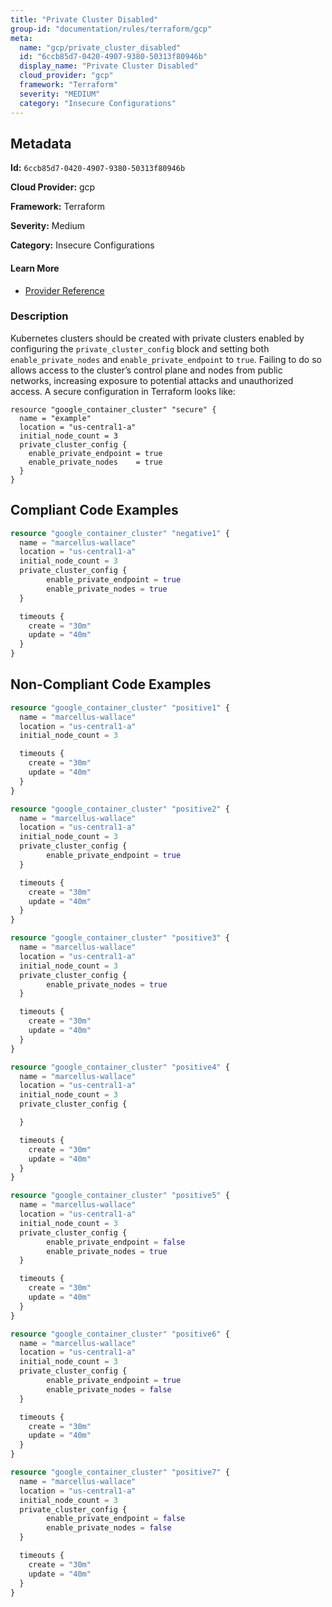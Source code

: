 ```yaml
---
title: "Private Cluster Disabled"
group-id: "documentation/rules/terraform/gcp"
meta:
  name: "gcp/private_cluster_disabled"
  id: "6ccb85d7-0420-4907-9380-50313f80946b"
  display_name: "Private Cluster Disabled"
  cloud_provider: "gcp"
  framework: "Terraform"
  severity: "MEDIUM"
  category: "Insecure Configurations"
---
```

## Metadata

**Id:** `6ccb85d7-0420-4907-9380-50313f80946b`

**Cloud Provider:** gcp

**Framework:** Terraform

**Severity:** Medium

**Category:** Insecure Configurations

#### Learn More

 - [Provider Reference](https://registry.terraform.io/providers/hashicorp/google/latest/docs/resources/container_cluster)

### Description

 Kubernetes clusters should be created with private clusters enabled by configuring the `private_cluster_config` block and setting both `enable_private_nodes` and `enable_private_endpoint` to `true`. Failing to do so allows access to the cluster’s control plane and nodes from public networks, increasing exposure to potential attacks and unauthorized access. A secure configuration in Terraform looks like:

```
resource "google_container_cluster" "secure" {
  name = "example"
  location = "us-central1-a"
  initial_node_count = 3
  private_cluster_config {
    enable_private_endpoint = true
    enable_private_nodes    = true
  }
}
```


## Compliant Code Examples
```terraform
resource "google_container_cluster" "negative1" {
  name = "marcellus-wallace"
  location = "us-central1-a"
  initial_node_count = 3
  private_cluster_config {
        enable_private_endpoint = true
        enable_private_nodes = true
  }

  timeouts {
    create = "30m"
    update = "40m"
  }
}

```
## Non-Compliant Code Examples
```terraform
resource "google_container_cluster" "positive1" {
  name = "marcellus-wallace"
  location = "us-central1-a"
  initial_node_count = 3

  timeouts {
    create = "30m"
    update = "40m"
  }
}

resource "google_container_cluster" "positive2" {
  name = "marcellus-wallace"
  location = "us-central1-a"
  initial_node_count = 3
  private_cluster_config {
        enable_private_endpoint = true
  }

  timeouts {
    create = "30m"
    update = "40m"
  }
}

resource "google_container_cluster" "positive3" {
  name = "marcellus-wallace"
  location = "us-central1-a"
  initial_node_count = 3
  private_cluster_config {
        enable_private_nodes = true
  }

  timeouts {
    create = "30m"
    update = "40m"
  }
}

resource "google_container_cluster" "positive4" {
  name = "marcellus-wallace"
  location = "us-central1-a"
  initial_node_count = 3
  private_cluster_config {

  }

  timeouts {
    create = "30m"
    update = "40m"
  }
}

resource "google_container_cluster" "positive5" {
  name = "marcellus-wallace"
  location = "us-central1-a"
  initial_node_count = 3
  private_cluster_config {
        enable_private_endpoint = false
        enable_private_nodes = true
  }

  timeouts {
    create = "30m"
    update = "40m"
  }
}

resource "google_container_cluster" "positive6" {
  name = "marcellus-wallace"
  location = "us-central1-a"
  initial_node_count = 3
  private_cluster_config {
        enable_private_endpoint = true
        enable_private_nodes = false
  }

  timeouts {
    create = "30m"
    update = "40m"
  }
}

resource "google_container_cluster" "positive7" {
  name = "marcellus-wallace"
  location = "us-central1-a"
  initial_node_count = 3
  private_cluster_config {
        enable_private_endpoint = false
        enable_private_nodes = false
  }

  timeouts {
    create = "30m"
    update = "40m"
  }
}

```